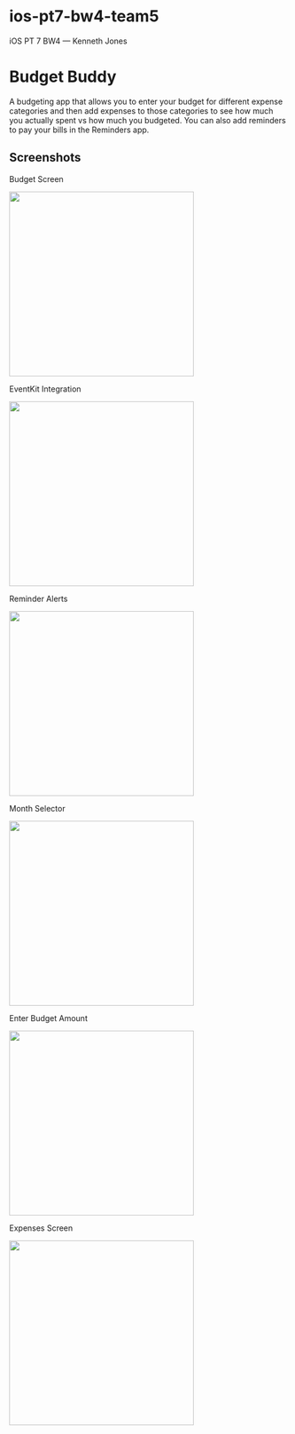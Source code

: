 # ios-pt7-bw4-team5
iOS PT 7 BW4 — Kenneth Jones

# Budget Buddy
A budgeting app that allows you to enter your budget for different expense categories and then add expenses to those categories to see how much you actually spent vs how much you budgeted. You can also add reminders to pay your bills in the Reminders app.

## Screenshots
Budget Screen

<img src="https://github.com/kennethjones1991/BudgetBuddy/blob/93573d891ce5a59b5675e556bdfc2c483f849d33/Screenshots/01Budget.png" width="333"/>


EventKit Integration

<img src="https://github.com/kennethjones1991/BudgetBuddy/blob/fb1e73ee0522406ad306aeacb69a2a12f46743ec/Screenshots/02EventKitIntegration.png" width="333"/>


Reminder Alerts

<img src="https://github.com/kennethjones1991/BudgetBuddy/blob/fb1e73ee0522406ad306aeacb69a2a12f46743ec/Screenshots/03ReminderAlerts.png" width="333"/>


Month Selector

<img src="https://github.com/kennethjones1991/BudgetBuddy/blob/fb1e73ee0522406ad306aeacb69a2a12f46743ec/Screenshots/04MonthSelector.png" width="333"/>


Enter Budget Amount

<img src="https://github.com/kennethjones1991/BudgetBuddy/blob/5a232d6914516304644f7048e2cc84ae5b5deae3/Screenshots/05EnterBudgetAmount.png" width="333"/>


Expenses Screen

<img src="https://github.com/kennethjones1991/BudgetBuddy/blob/fb1e73ee0522406ad306aeacb69a2a12f46743ec/Screenshots/06Expenses.png" width="333"/>
